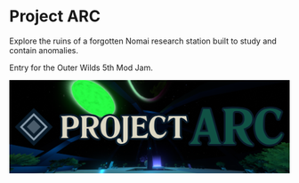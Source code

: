 # Project ARC

Explore the ruins of a forgotten Nomai research station built to study and contain anomalies.

Entry for the Outer Wilds 5th Mod Jam.

![Project ARC logo](Thumbnail.png)